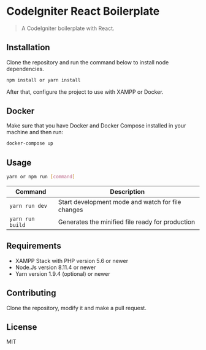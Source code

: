 # CodeIgniter React Boilerplate

> A CodeIgniter boilerplate with React.

## Installation

Clone the repository and run the command below to install node dependencies.  

```sh
npm install or yarn install
```

After that, configure the project to use with XAMPP or Docker.

## Docker

Make sure that you have Docker and Docker Compose installed in your machine and then run:

```sh
docker-compose up
```

## Usage

```sh
yarn or npm run [command]
```

| Command          | Description                                       |
|------------------|---------------------------------------------------|
| `yarn run dev`   | Start development mode and watch for file changes |
| `yarn run build` | Generates the minified file ready for production  |

## Requirements

- XAMPP Stack with PHP version 5.6 or newer
- Node.Js version 8.11.4 or newer
- Yarn version 1.9.4 (optional) or newer

## Contributing

Clone the repository, modify it and make a pull request.

## License

MIT

